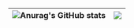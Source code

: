 | ![Anurag's GitHub stats](https://github-readme-stats.vercel.app/api?username=NanyaTK&show_icons=true&include_all_commits=true&theme=transparent&hide_border=true) | <a href="https://github.com/anuraghazra/github-readme-stats"><img align="center" src="https://github-readme-stats.vercel.app/api/top-langs/?username=NanyaTK&layout=compact&theme=transparent&hide_border=true" /></a> |
| ------------- | ------------- |


